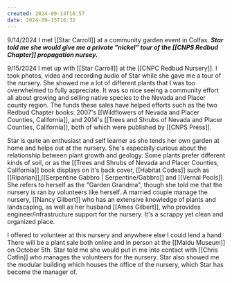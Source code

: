 ```yaml
---
created: 2024-09-14T16:57
date: 2024-09-15T16:32
---
```

9/14/2024 I met [[Star Carroll]] at a community garden event in Colfax. ***Star told me she would give me a private "nickel" tour of the [[CNPS Redbud Chapter]] propagation nursey.***

9/15/2024 I met up with [[Star Carroll]] at the [[CNPC Redbud Nursery]]. I took photos, video and recording audio of Star while she gave me a tour of the nursery. She showed me a lot of different plants that I was too overwhelmed to fully appreciate. It was so nice seeing a community effort all about growing and selling native species to the Nevada and Placer county region. The funds these sales have helped efforts such as the two Redbud Chapter books: 2007's [[Wildflowers of Nevada and Placer Counties, California]], and 2014's [[Trees and Shrubs of Nevada and Placer Counties, California]], both of which were published by [[CNPS Press]].

Star is quite an enthusiast and self learner as she tends her own garden at home and helps out at the nursery. She's especially curious about the relationship between plant growth and geology. Some plants prefer different kinds of soil, or as the [[Trees and Shrubs of Nevada and Placer Counties, California]] book displays on it's back cover, [[Habitat Codes]] such as [[Riparian]],[[Serpentine Gabbro | Serpentine/Gabbro]] and [[Vernal Pools]] She refers to herself as the "Garden Grandma", though she told me that the nursery is ran by volunteers like herself. A married couple manage the nursery, [[Nancy Gilbert]] who has an extensive knowledge of plants and landscaping, as well as her husband [[Ames Gilbert]], who provides engineer/infrastructure support for the nursery. It's a scrappy yet clean and organized place. 

I offered to volunteer at this nursery and anywhere else I could lend a hand. There will be a plant sale both online and in person at the [[Maidu Museum]] on October 5th. Star told me she would put in me into contact with [[Chris Catlin]] who manages the volunteers for the nursery. Star also showed me the modular building which houses the office of the nursery, which Star has become the manager of. 